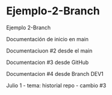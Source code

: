 # Ejemplo-2-Branch
Ejemplo 2-Branch

Documentación de inicio en main

Documentaciuon #2 desde el main

Documentacion #3 desde GitHub

Documentacion #4 desde Branch DEV1

Julio 1 - tema: historial repo - cambio #3
